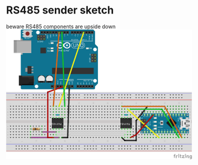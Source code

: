 # RS485 sender sketch
beware RS485 components are upside down
![alt text](https://raw.githubusercontent.com/xerano/arduino-playground/master/rs485_master/rs485_test_Steckplatine.png)

